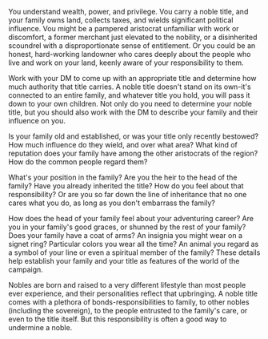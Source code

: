 You understand wealth, power, and privilege. Vou
carry a noble title, and your family owns land, collects
taxes, and wields significant political influence. Vou
might be a pampered aristocrat unfamiliar with
work or discomfort, a former merchant just elevated
to the nobility, or a disinherited scoundrel with a
disproportionate sense of entitlement. Or you could be
an honest, hard-working landowner who cares deeply
about the people who live and work on your land, keenly
aware of your responsibility to them.

Work with your DM to come up with an appropriate
title and determine how much authority that title
carries. A noble title doesn't stand on its own-it's
connected to an entire family, and whatever title you
hold, you will pass it down to your own children. Not
only do you need to determine your noble title, but you
should also work with the DM to describe your family
and their influence on you.

Is your family old and established, or was your title
only recently bestowed? How much influence do they
wield, and over what area? What kind of reputation
does your family have among the other aristocrats of the
region? How do the common people regard them?

What's your position in the family? Are you the heir
to the head of the family? Have you already inherited
the title? How do you feel about that responsibility? Or
are you so far down the line of inheritance that no one
cares what you do, as long as you don't embarrass the
family? 

How does the head of your family feel about
your adventuring career? Are you in your family's good
graces, or shunned by the rest of your family?
Does your family have a coat of arms? An insignia you
might wear on a signet ring? Particular colors you wear
all the time? An animal you regard as a symbol of your
line or even a spiritual member of the family?
These details help establish your family and your title
as features of the world of the campaign.

Nobles are born and raised to a very different lifestyle
than most people ever experience, and their personalities
reflect that upbringing. A noble title comes with a
plethora of bonds-responsibilities to family, to other
nobles (including the sovereign), to the people entrusted
to the family's care, or even to the title itself. But this
responsibility is often a good way to undermine a noble.

